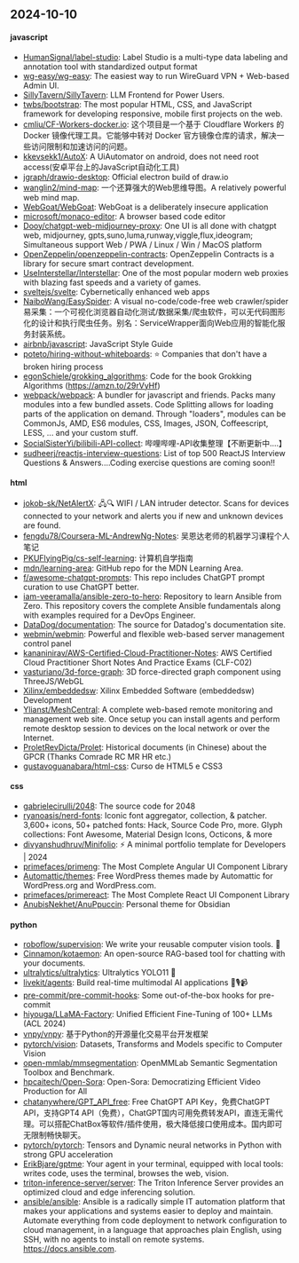 ## 2024-10-10

#### javascript
* [HumanSignal/label-studio](https://github.com/HumanSignal/label-studio): Label Studio is a multi-type data labeling and annotation tool with standardized output format
* [wg-easy/wg-easy](https://github.com/wg-easy/wg-easy): The easiest way to run WireGuard VPN + Web-based Admin UI.
* [SillyTavern/SillyTavern](https://github.com/SillyTavern/SillyTavern): LLM Frontend for Power Users.
* [twbs/bootstrap](https://github.com/twbs/bootstrap): The most popular HTML, CSS, and JavaScript framework for developing responsive, mobile first projects on the web.
* [cmliu/CF-Workers-docker.io](https://github.com/cmliu/CF-Workers-docker.io): 这个项目是一个基于 Cloudflare Workers 的 Docker 镜像代理工具。它能够中转对 Docker 官方镜像仓库的请求，解决一些访问限制和加速访问的问题。
* [kkevsekk1/AutoX](https://github.com/kkevsekk1/AutoX): A UiAutomator on android, does not need root access(安卓平台上的JavaScript自动化工具)
* [jgraph/drawio-desktop](https://github.com/jgraph/drawio-desktop): Official electron build of draw.io
* [wanglin2/mind-map](https://github.com/wanglin2/mind-map): 一个还算强大的Web思维导图。A relatively powerful web mind map.
* [WebGoat/WebGoat](https://github.com/WebGoat/WebGoat): WebGoat is a deliberately insecure application
* [microsoft/monaco-editor](https://github.com/microsoft/monaco-editor): A browser based code editor
* [Dooy/chatgpt-web-midjourney-proxy](https://github.com/Dooy/chatgpt-web-midjourney-proxy): One UI is all done with chatgpt web, midjourney, gpts,suno,luma,runway,viggle,flux,ideogram; Simultaneous support Web / PWA / Linux / Win / MacOS platform
* [OpenZeppelin/openzeppelin-contracts](https://github.com/OpenZeppelin/openzeppelin-contracts): OpenZeppelin Contracts is a library for secure smart contract development.
* [UseInterstellar/Interstellar](https://github.com/UseInterstellar/Interstellar): One of the most popular modern web proxies with blazing fast speeds and a variety of games.
* [sveltejs/svelte](https://github.com/sveltejs/svelte): Cybernetically enhanced web apps
* [NaiboWang/EasySpider](https://github.com/NaiboWang/EasySpider): A visual no-code/code-free web crawler/spider易采集：一个可视化浏览器自动化测试/数据采集/爬虫软件，可以无代码图形化的设计和执行爬虫任务。别名：ServiceWrapper面向Web应用的智能化服务封装系统。
* [airbnb/javascript](https://github.com/airbnb/javascript): JavaScript Style Guide
* [poteto/hiring-without-whiteboards](https://github.com/poteto/hiring-without-whiteboards): ⭐️ Companies that don't have a broken hiring process
* [egonSchiele/grokking_algorithms](https://github.com/egonSchiele/grokking_algorithms): Code for the book Grokking Algorithms (https://amzn.to/29rVyHf)
* [webpack/webpack](https://github.com/webpack/webpack): A bundler for javascript and friends. Packs many modules into a few bundled assets. Code Splitting allows for loading parts of the application on demand. Through "loaders", modules can be CommonJs, AMD, ES6 modules, CSS, Images, JSON, Coffeescript, LESS, ... and your custom stuff.
* [SocialSisterYi/bilibili-API-collect](https://github.com/SocialSisterYi/bilibili-API-collect): 哔哩哔哩-API收集整理【不断更新中....】
* [sudheerj/reactjs-interview-questions](https://github.com/sudheerj/reactjs-interview-questions): List of top 500 ReactJS Interview Questions & Answers....Coding exercise questions are coming soon!!

#### html
* [jokob-sk/NetAlertX](https://github.com/jokob-sk/NetAlertX): 🖧🔍 WIFI / LAN intruder detector. Scans for devices connected to your network and alerts you if new and unknown devices are found.
* [fengdu78/Coursera-ML-AndrewNg-Notes](https://github.com/fengdu78/Coursera-ML-AndrewNg-Notes): 吴恩达老师的机器学习课程个人笔记
* [PKUFlyingPig/cs-self-learning](https://github.com/PKUFlyingPig/cs-self-learning): 计算机自学指南
* [mdn/learning-area](https://github.com/mdn/learning-area): GitHub repo for the MDN Learning Area.
* [f/awesome-chatgpt-prompts](https://github.com/f/awesome-chatgpt-prompts): This repo includes ChatGPT prompt curation to use ChatGPT better.
* [iam-veeramalla/ansible-zero-to-hero](https://github.com/iam-veeramalla/ansible-zero-to-hero): Repository to learn Ansible from Zero. This repository covers the complete Ansible fundamentals along with examples required for a DevOps Engineer.
* [DataDog/documentation](https://github.com/DataDog/documentation): The source for Datadog's documentation site.
* [webmin/webmin](https://github.com/webmin/webmin): Powerful and flexible web-based server management control panel
* [kananinirav/AWS-Certified-Cloud-Practitioner-Notes](https://github.com/kananinirav/AWS-Certified-Cloud-Practitioner-Notes): AWS Certified Cloud Practitioner Short Notes And Practice Exams (CLF-C02)
* [vasturiano/3d-force-graph](https://github.com/vasturiano/3d-force-graph): 3D force-directed graph component using ThreeJS/WebGL
* [Xilinx/embeddedsw](https://github.com/Xilinx/embeddedsw): Xilinx Embedded Software (embeddedsw) Development
* [Ylianst/MeshCentral](https://github.com/Ylianst/MeshCentral): A complete web-based remote monitoring and management web site. Once setup you can install agents and perform remote desktop session to devices on the local network or over the Internet.
* [ProletRevDicta/Prolet](https://github.com/ProletRevDicta/Prolet): Historical documents (in Chinese) about the GPCR (Thanks Comrade RC MR HR etc.)
* [gustavoguanabara/html-css](https://github.com/gustavoguanabara/html-css): Curso de HTML5 e CSS3

#### css
* [gabrielecirulli/2048](https://github.com/gabrielecirulli/2048): The source code for 2048
* [ryanoasis/nerd-fonts](https://github.com/ryanoasis/nerd-fonts): Iconic font aggregator, collection, & patcher. 3,600+ icons, 50+ patched fonts: Hack, Source Code Pro, more. Glyph collections: Font Awesome, Material Design Icons, Octicons, & more
* [divyanshudhruv/Minifolio](https://github.com/divyanshudhruv/Minifolio): ⚡ A minimal portfolio template for Developers | 2024
* [primefaces/primeng](https://github.com/primefaces/primeng): The Most Complete Angular UI Component Library
* [Automattic/themes](https://github.com/Automattic/themes): Free WordPress themes made by Automattic for WordPress.org and WordPress.com.
* [primefaces/primereact](https://github.com/primefaces/primereact): The Most Complete React UI Component Library
* [AnubisNekhet/AnuPpuccin](https://github.com/AnubisNekhet/AnuPpuccin): Personal theme for Obsidian

#### python
* [roboflow/supervision](https://github.com/roboflow/supervision): We write your reusable computer vision tools. 💜
* [Cinnamon/kotaemon](https://github.com/Cinnamon/kotaemon): An open-source RAG-based tool for chatting with your documents.
* [ultralytics/ultralytics](https://github.com/ultralytics/ultralytics): Ultralytics YOLO11 🚀
* [livekit/agents](https://github.com/livekit/agents): Build real-time multimodal AI applications 🤖🎙️📹
* [pre-commit/pre-commit-hooks](https://github.com/pre-commit/pre-commit-hooks): Some out-of-the-box hooks for pre-commit
* [hiyouga/LLaMA-Factory](https://github.com/hiyouga/LLaMA-Factory): Unified Efficient Fine-Tuning of 100+ LLMs (ACL 2024)
* [vnpy/vnpy](https://github.com/vnpy/vnpy): 基于Python的开源量化交易平台开发框架
* [pytorch/vision](https://github.com/pytorch/vision): Datasets, Transforms and Models specific to Computer Vision
* [open-mmlab/mmsegmentation](https://github.com/open-mmlab/mmsegmentation): OpenMMLab Semantic Segmentation Toolbox and Benchmark.
* [hpcaitech/Open-Sora](https://github.com/hpcaitech/Open-Sora): Open-Sora: Democratizing Efficient Video Production for All
* [chatanywhere/GPT_API_free](https://github.com/chatanywhere/GPT_API_free): Free ChatGPT API Key，免费ChatGPT API，支持GPT4 API（免费），ChatGPT国内可用免费转发API，直连无需代理。可以搭配ChatBox等软件/插件使用，极大降低接口使用成本。国内即可无限制畅快聊天。
* [pytorch/pytorch](https://github.com/pytorch/pytorch): Tensors and Dynamic neural networks in Python with strong GPU acceleration
* [ErikBjare/gptme](https://github.com/ErikBjare/gptme): Your agent in your terminal, equipped with local tools: writes code, uses the terminal, browses the web, vision.
* [triton-inference-server/server](https://github.com/triton-inference-server/server): The Triton Inference Server provides an optimized cloud and edge inferencing solution.
* [ansible/ansible](https://github.com/ansible/ansible): Ansible is a radically simple IT automation platform that makes your applications and systems easier to deploy and maintain. Automate everything from code deployment to network configuration to cloud management, in a language that approaches plain English, using SSH, with no agents to install on remote systems. https://docs.ansible.com.

